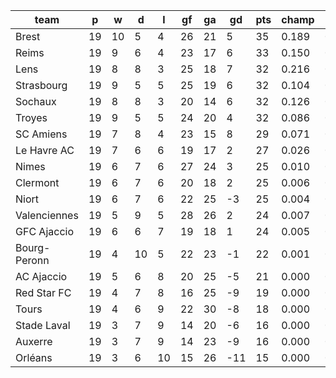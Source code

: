 |     team     | p  | w  | d  | l  | gf | ga | gd  | pts | champ | top2  | top3  | top4  |  5-7  | bot4  | bot3  | bot2  |
|--------------|----|----|----|----|----|----|-----|-----|-------|-------|-------|-------|-------|-------|-------|-------|
| Brest        | 19 | 10 |  5 |  4 | 26 | 21 |   5 |  35 | 0.189 | 0.349 | 0.487 | 0.599 | 0.244 | 0.000 | 0.000 | 0.000|
| Reims        | 19 |  9 |  6 |  4 | 23 | 17 |   6 |  33 | 0.150 | 0.288 | 0.411 | 0.528 | 0.267 | 0.001 | 0.000 | 0.000|
| Lens         | 19 |  8 |  8 |  3 | 25 | 18 |   7 |  32 | 0.216 | 0.378 | 0.514 | 0.631 | 0.226 | 0.001 | 0.000 | 0.000|
| Strasbourg   | 19 |  9 |  5 |  5 | 25 | 19 |   6 |  32 | 0.104 | 0.217 | 0.338 | 0.448 | 0.278 | 0.002 | 0.000 | 0.000|
| Sochaux      | 19 |  8 |  8 |  3 | 20 | 14 |   6 |  32 | 0.126 | 0.255 | 0.380 | 0.494 | 0.274 | 0.001 | 0.000 | 0.000|
| Troyes       | 19 |  9 |  5 |  5 | 24 | 20 |   4 |  32 | 0.086 | 0.187 | 0.289 | 0.394 | 0.296 | 0.002 | 0.001 | 0.000|
| SC Amiens    | 19 |  7 |  8 |  4 | 23 | 15 |   8 |  29 | 0.071 | 0.162 | 0.254 | 0.354 | 0.300 | 0.003 | 0.001 | 0.000|
| Le Havre AC  | 19 |  7 |  6 |  6 | 19 | 17 |   2 |  27 | 0.026 | 0.066 | 0.121 | 0.187 | 0.258 | 0.012 | 0.005 | 0.002|
| Nimes        | 19 |  6 |  7 |  6 | 27 | 24 |   3 |  25 | 0.010 | 0.029 | 0.058 | 0.098 | 0.190 | 0.031 | 0.014 | 0.005|
| Clermont     | 19 |  6 |  7 |  6 | 20 | 18 |   2 |  25 | 0.006 | 0.018 | 0.037 | 0.066 | 0.150 | 0.052 | 0.025 | 0.009|
| Niort        | 19 |  6 |  7 |  6 | 22 | 25 |  -3 |  25 | 0.004 | 0.012 | 0.026 | 0.046 | 0.115 | 0.075 | 0.038 | 0.016|
| Valenciennes | 19 |  5 |  9 |  5 | 28 | 26 |   2 |  24 | 0.007 | 0.020 | 0.042 | 0.070 | 0.154 | 0.050 | 0.024 | 0.010|
| GFC Ajaccio  | 19 |  6 |  6 |  7 | 19 | 18 |   1 |  24 | 0.005 | 0.015 | 0.034 | 0.059 | 0.138 | 0.057 | 0.028 | 0.012|
| Bourg-Peronn | 19 |  4 | 10 |  5 | 22 | 23 |  -1 |  22 | 0.001 | 0.005 | 0.010 | 0.019 | 0.063 | 0.165 | 0.092 | 0.041|
| AC Ajaccio   | 19 |  5 |  6 |  8 | 20 | 25 |  -5 |  21 | 0.000 | 0.001 | 0.002 | 0.005 | 0.025 | 0.324 | 0.208 | 0.116|
| Red Star FC  | 19 |  4 |  7 |  8 | 16 | 25 |  -9 |  19 | 0.000 | 0.000 | 0.000 | 0.001 | 0.009 | 0.510 | 0.369 | 0.223|
| Tours        | 19 |  4 |  6 |  9 | 22 | 30 |  -8 |  18 | 0.000 | 0.000 | 0.000 | 0.001 | 0.006 | 0.594 | 0.457 | 0.301|
| Stade Laval  | 19 |  3 |  7 |  9 | 14 | 20 |  -6 |  16 | 0.000 | 0.000 | 0.000 | 0.000 | 0.003 | 0.629 | 0.484 | 0.329|
| Auxerre      | 19 |  3 |  7 |  9 | 14 | 23 |  -9 |  16 | 0.000 | 0.000 | 0.000 | 0.000 | 0.004 | 0.663 | 0.525 | 0.355|
| Orléans      | 19 |  3 |  6 | 10 | 15 | 26 | -11 |  15 | 0.000 | 0.000 | 0.000 | 0.000 | 0.001 | 0.829 | 0.729 | 0.582|
